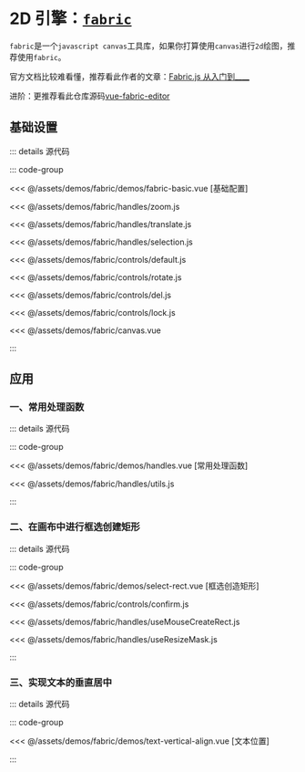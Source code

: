 # 2D 引擎：[`fabric`](https://fabricjs.com/)

`fabric`是一个`javascript canvas`工具库，如果你打算使用`canvas`进行`2d`绘图，推荐使用`fabric`。

官方文档比较难看懂，推荐看此作者的文章：[Fabric.js 从入门到\_\_\_\_](https://juejin.cn/post/7026941253845516324)

进阶：更推荐看此仓库源码[vue-fabric-editor](https://github.com/ikuaitu/vue-fabric-editor)

## 基础设置

<fabric-basic></fabric-basic>

::: details 源代码

  ::: code-group

  <<< @/assets/demos/fabric/demos/fabric-basic.vue [基础配置]

  <<< @/assets/demos/fabric/handles/zoom.js

  <<< @/assets/demos/fabric/handles/translate.js

  <<< @/assets/demos/fabric/handles/selection.js

  <<< @/assets/demos/fabric/controls/default.js

  <<< @/assets/demos/fabric/controls/rotate.js

  <<< @/assets/demos/fabric/controls/del.js

  <<< @/assets/demos/fabric/controls/lock.js

  <<< @/assets/demos/fabric/canvas.vue

  :::

## 应用

### 一、常用处理函数

<handles></handles>

::: details 源代码

  ::: code-group

  <<< @/assets/demos/fabric/demos/handles.vue [常用处理函数]

  <<< @/assets/demos/fabric/handles/utils.js

  :::

### 二、在画布中进行框选创建矩形

<select-rect></select-rect>

::: details 源代码

  ::: code-group

  <<< @/assets/demos/fabric/demos/select-rect.vue [框选创造矩形]

  <<< @/assets/demos/fabric/controls/confirm.js

  <<< @/assets/demos/fabric/handles/useMouseCreateRect.js

  <<< @/assets/demos/fabric/handles/useResizeMask.js

  :::

### 三、实现文本的垂直居中

<text-vertical-align></text-vertical-align>

::: details 源代码

  ::: code-group

  <<< @/assets/demos/fabric/demos/text-vertical-align.vue [文本位置]

  :::

<script setup >
import fabricBasic from '../../assets/demos/fabric/demos/fabric-basic.vue'
import SelectRect from '../../assets/demos/fabric/demos/select-rect.vue'
import Handles from '../../assets/demos/fabric/demos/handles.vue'
import TextVerticalAlign from '../../assets/demos/fabric/demos/text-vertical-align.vue'
</script>

